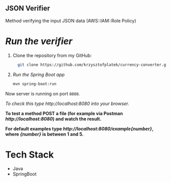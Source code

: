 ## JSON Verifier

 Method verifying the input JSON data (AWS::IAM::Role Policy)

# *Run the verifier*
1. Clone the repository from my GitHub:

   ```bash
     git clone https://github.com/krzysztofplatek/currency-converter.git
   ```
2. *Run the Spring Boot app*

   ```bash
   mvn spring-boot:run
   ```
Now server is running on port `8080`.

*To check this type http://localhost:8080 into your browser.*

**To test a method POST a file (for example via Postman *http://localhost:8080*) and watch the result.**

**For default examples type *http://localhost:8080/example{number}*, where *{number}* is between 1 and 5.**

# Tech Stack
- Java
- SpringBoot
 
